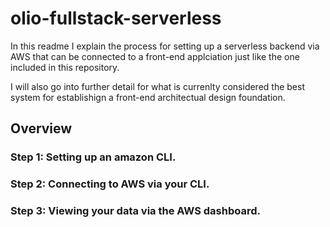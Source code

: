# olio-fullstack-serverless

In this readme I explain the process for setting up a serverless backend via AWS that can be connected to a front-end applciation just like the one included in this repository. 

I will also go into further detail for what is currenlty considered the best system for establishign a front-end architectual design foundation. 

## Overview

### Step 1: Setting up an amazon CLI. 
### Step 2: Connecting to AWS via your CLI. 
### Step 3: Viewing your data via the AWS dashboard. 
